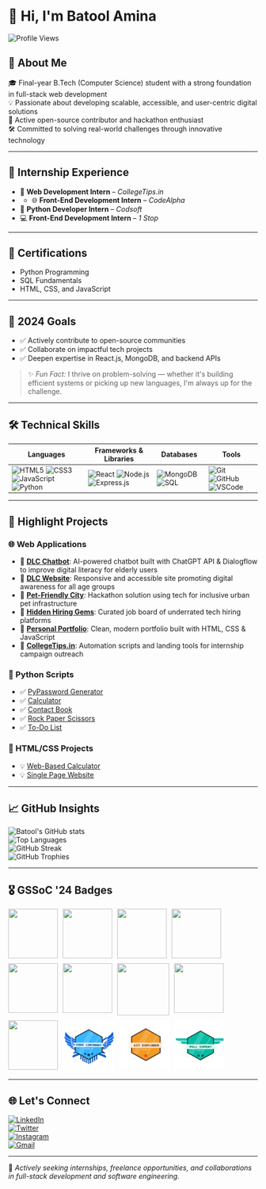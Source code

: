 # 👋 Hi, I'm Batool Amina

![Profile Views](https://komarev.com/ghpvc/?username=BatoolAmina&color=red)

## 🌟 About Me

🎓 Final-year B.Tech (Computer Science) student with a strong foundation in full-stack web development  
💡 Passionate about developing scalable, accessible, and user-centric digital solutions  
🔁 Active open-source contributor and hackathon enthusiast  
🛠️ Committed to solving real-world challenges through innovative technology

---

## 💼 Internship Experience

- 📢 **Web Development Intern** – *CollegeTips.in*
- - 🌐 **Front-End Development Intern** – *CodeAlpha*  
- 🐍 **Python Developer Intern** – *Codsoft*  
- 💻 **Front-End Development Intern** – *1 Stop*  

---

## 📜 Certifications

- Python Programming  
- SQL Fundamentals  
- HTML, CSS, and JavaScript

---

## 🎯 2024 Goals

- ✅ Actively contribute to open-source communities  
- ✅ Collaborate on impactful tech projects  
- ✅ Deepen expertise in React.js, MongoDB, and backend APIs  

> ✨ *Fun Fact:* I thrive on problem-solving — whether it's building efficient systems or picking up new languages, I'm always up for the challenge.

---

## 🛠️ Technical Skills

| Languages | Frameworks & Libraries | Databases | Tools |
|-----------|------------------------|-----------|-------|
| ![HTML5](https://img.shields.io/badge/HTML5-E34F26?logo=html5&logoColor=white) ![CSS3](https://img.shields.io/badge/CSS3-1572B6?logo=css3&logoColor=white) ![JavaScript](https://img.shields.io/badge/JavaScript-F7DF1E?logo=javascript&logoColor=black) ![Python](https://img.shields.io/badge/Python-3776AB?logo=python&logoColor=white) | ![React](https://img.shields.io/badge/React-20232A?logo=react&logoColor=61DAFB) ![Node.js](https://img.shields.io/badge/Node.js-339933?logo=nodedotjs&logoColor=white) ![Express.js](https://img.shields.io/badge/Express.js-000000?logo=express&logoColor=white) | ![MongoDB](https://img.shields.io/badge/MongoDB-47A248?logo=mongodb&logoColor=white) ![SQL](https://img.shields.io/badge/SQL-4479A1?logo=postgresql&logoColor=white) | ![Git](https://img.shields.io/badge/Git-F05032?logo=git&logoColor=white) ![GitHub](https://img.shields.io/badge/GitHub-181717?logo=github&logoColor=white) ![VSCode](https://img.shields.io/badge/VS%20Code-007ACC?logo=visualstudiocode&logoColor=white) |

---

## 🚀 Highlight Projects

### 🌐 Web Applications

- 🔹 [**DLC Chatbot**](https://github.com/BatoolAmina/DLC-Chatbot): AI-powered chatbot built with ChatGPT API & Dialogflow to improve digital literacy for elderly users  
- 🔹 [**DLC Website**](https://github.com/BatoolAmina/DLC_Website_BatoolAmina): Responsive and accessible site promoting digital awareness for all age groups  
- 🔹 [**Pet-Friendly City**](https://github.com/BatoolAmina/Pet-Friendly-City): Hackathon solution using tech for inclusive urban pet infrastructure  
- 🔹 [**Hidden Hiring Gems**](https://github.com/BatoolAmina/Hidden-Hiring-Gems): Curated job board of underrated tech hiring platforms  
- 🔹 [**Personal Portfolio**](https://github.com/BatoolAmina/portfolio): Clean, modern portfolio built with HTML, CSS & JavaScript  
- 🔹 [**CollegeTips.in**](https://github.com/BatoolAmina/CollegeTips.in): Automation scripts and landing tools for internship campaign outreach

### 🐍 Python Scripts

- ✅ [PyPassword Generator](https://github.com/BatoolAmina/CODSOFT/blob/main/PasswordGenerator.py)  
- ✅ [Calculator](https://github.com/BatoolAmina/CODSOFT/blob/main/Calculator.py)  
- ✅ [Contact Book](https://github.com/BatoolAmina/CODSOFT/blob/main/ContactBook.py)  
- ✅ [Rock Paper Scissors](https://github.com/BatoolAmina/CODSOFT/blob/main/RockPaperScissor.py)  
- ✅ [To-Do List](https://github.com/BatoolAmina/CODSOFT/blob/main/ToDoList.py)

### 🧮 HTML/CSS Projects

- 💡 [Web-Based Calculator](https://github.com/BatoolAmina/HtmlAndBootstrapCalculator)  
- 💡 [Single Page Website](https://github.com/BatoolAmina/SinglePageWebsite)  

---

## 📈 GitHub Insights

![Batool's GitHub stats](https://github-readme-stats.vercel.app/api?username=BatoolAmina&show_icons=true&theme=radical)  
![Top Languages](https://github-readme-stats.vercel.app/api/top-langs/?username=BatoolAmina&layout=compact&theme=radical)  
![GitHub Streak](https://github-readme-streak-stats.herokuapp.com/?user=BatoolAmina&theme=radical)  
![GitHub Trophies](https://github-profile-trophy.vercel.app/?username=BatoolAmina&theme=radical)

---

## 🎖️ GSSoC '24 Badges

<div align='center' style='display:flex; flex-wrap:wrap; gap:10px;'>
  <img src="https://raw.githubusercontent.com/GSSoC24/Postman-Challenge/main/docs/assets/Postman%20White.png" width="100px" height="100px" />
  <img src="https://raw.githubusercontent.com/GSSoC24/Postman-Challenge/main/docs/assets/1.png" width="100px" height="100px" />
  <img src="https://raw.githubusercontent.com/GSSoC24/Postman-Challenge/main/docs/assets/2.png" width="100px" height="100px" />
  <img src="https://raw.githubusercontent.com/GSSoC24/Postman-Challenge/main/docs/assets/3.png" width="100px" height="100px" />
  <img src="https://raw.githubusercontent.com/GSSoC24/Postman-Challenge/main/docs/assets/4.png" width="100px" height="100px" />
  <img src="https://raw.githubusercontent.com/GSSoC24/Postman-Challenge/main/docs/assets/5.png" width="100px" height="100px" />
  <img src="https://raw.githubusercontent.com/GSSoC24/Postman-Challenge/main/docs/assets/6.png" width="105px" height="105px" />
  <img src="https://raw.githubusercontent.com/GSSoC24/Postman-Challenge/main/docs/assets/7.png" width="100px" height="100px" />
  <img src="https://raw.githubusercontent.com/GSSoC24/Postman-Challenge/main/docs/assets/8.png" width="100px" height="100px" />
  <img src="https://raw.githubusercontent.com/GSSoC24/Contributor/refs/heads/main/assets/Code%20Luminary.png" width="105px" height="105px" />
  <img src="https://raw.githubusercontent.com/GSSoC24/Contributor/refs/heads/main/assets/Git%20Explorer.png" width="100px" height="100px" />
  <img src="https://raw.githubusercontent.com/GSSoC24/Contributor/refs/heads/main/assets/Pull%20Expert.png" width="100px" height="100px" />
</div>

---

## 🌐 Let's Connect

[![LinkedIn](https://img.shields.io/badge/LinkedIn-blue?logo=linkedin&logoColor=white)](https://www.linkedin.com/in/batool-amina/)  
[![Twitter](https://img.shields.io/badge/Twitter-1DA1F2?logo=twitter&logoColor=white)](https://x.com/Batool_Amina786)  
[![Instagram](https://img.shields.io/badge/Instagram-E4405F?logo=instagram&logoColor=white)](https://www.instagram.com/aminaaa.batool.786/)  
[![Gmail](https://img.shields.io/badge/Gmail-red?logo=gmail&logoColor=white)](mailto:batool.amina.110@gmail.com)

---

🚀 *Actively seeking internships, freelance opportunities, and collaborations in full-stack development and software engineering.*
